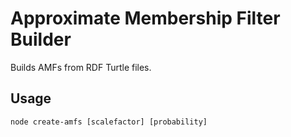 # Approximate Membership Filter Builder
Builds AMFs from RDF Turtle files.
## Usage
`node create-amfs [scalefactor] [probability]`
